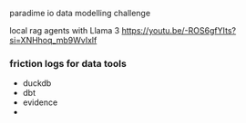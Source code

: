 paradime io data modelling challenge


local rag agents with Llama 3 https://youtu.be/-ROS6gfYIts?si=XNHhoq_mb9WvIxlf


### friction logs for data tools
- duckdb
- dbt
- evidence
- 
